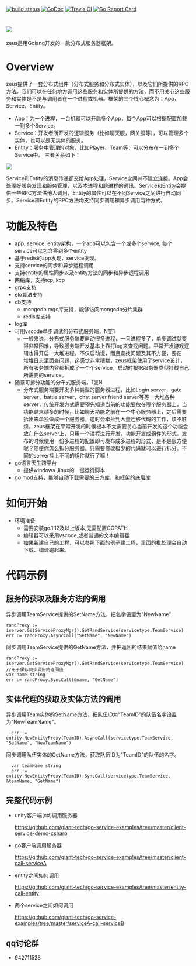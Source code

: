 [![build status](
https://img.shields.io/:license-apache-blue.svg)](https://opensource.org/licenses/Apache-2.0) [![GoDoc](https://godoc.org/github.com/micro/go-micro?status.svg)](https://godoc.org/github.com/micro/go-micro) [![Travis CI](https://api.travis-ci.org/micro/go-micro.svg?branch=master)](https://travis-ci.org/micro/go-micro) [![Go Report Card](https://goreportcard.com/badge/micro/go-micro)](https://goreportcard.com/report/github.com/micro/go-micro)

# <img src="https://github.com/giant-tech/go-service/blob/master/resources/zeus.jpg" />
zeus是用Golang开发的一款分布式服务器框架。

# Overview

zeus提供了一套分布式组件（分布式服务和分布式实体），以及它们所提供的RPC方法。我们可以在任何地方调用这些服务和实体所提供的方法，而不用关心这些服务和实体是不是与调用者在一个进程或机器。框架的三个核心概念为：App，Service，Entity。
- App：为一个进程，一台机器可以开启多个App，每个App可以根据配置加载一到多个Service。
- Service：开发者所开发的逻辑服务（比如聊天服，网关服等），可以管理多个实体，也可以是无实体的服务。
- Entity：服务中管理的对象，比如Player、Team等，可以分布在一到多个Service中。
三者关系如下：

<img src="https://github.com/giant-tech/go-service/blob/master/resources/app-service-entity.jpg" />

Service和Entity的消息传递都交给App处理，Service之间并不建立连接。App会处理好服务发现和服务管理，以及本进程和跨进程的通讯。Service和Entity会提供一些RPC方法供他人调用，Entity的属性可以在不同Service之间进行自动同步。Service和Entity的RPC方法均支持同步调用和异步调用两种方式。

# 功能及特色
- app, service, entity架构，一个app可以包含一个或多个service, 每个service可以包含零到多个entity
- 基于redis的app发现，service发现。
- 支持service的同步和异步远程调用
- 支持entity的属性同步以及entity方法的同步和异步远程调用
- 网络库，支持tcp, kcp
- grpc支持
- elo算法支持
- db支持
	* mongodb mgo库支持，能够访问mongodb分片集群
	* redis库支持
- log库
- 可用vscode单步调试的分布式服务端，N变1
  * 一般来说，分布式服务端要启动很多进程，一旦进程多了，单步调试就变得非常困难，导致服务端开发基本上靠打log来查找问题。平常开发游戏逻辑也得开启一大堆进程，不仅启动慢，而且查找问题及其不方便，要在一堆堆日志里面查问题，这感觉非常糟糕，zeus框架使用了service设计，所有服务端内容都拆成了一个个service，启动时根据服务器类型挂载自己所需要的service。
- 随意可拆分功能的分布式服务端，1变N
  * 分布式服务端要开发多种类型的服务器进程，比如Login server，gate server，battle server，chat server friend server等等一大堆各种server，传统开发方式需要预先知道当前的功能要放在哪个服务器上，当功能越来越多的时候，比如聊天功能之前在一个中心服务器上，之后需要拆出来单独做成一个服务器，这时会牵扯到大量迁移代码的工作，烦不胜烦。zeus框架在平常开发的时候根本不太需要关心当前开发的这个功能会放在什么server上，只用一个进程进行开发，功能开发成组件的形式。发布的时候使用一份多进程的配置即可发布成多进程的形式，是不是很方便呢？随便你怎么拆分服务器。只需要修改极少的代码就可以进行拆分。不同的server挂上不同的组件就行了嘛！
- go语言天生跨平台
  * 提供windows ,linux的一键运行脚本
- go mod支持，能够自动下载需要的三方库，和框架的底层库

# 如何开始
- 环境准备
	* 需要安装go.1.12及以上版本,无需配置GOPATH
	* 编辑器可以采用vscode,或者普通的文本编辑器
	* 如果新建自己的工程，可以参照下面的例子建工程，里面的批处理会自动下载、编译跑起来。

# 代码示例
## 服务的获取及服务方法的调用
异步调用TeamService提供的SetName方法，把名字设置为"NewName"
```
randProxy := iserver.GetServiceProxyMgr().GetRandService(servicetype.TeamService)
err := randProxy.AsyncCall("SetName", "NewName")
```
同步调用TeamService提供的GetName方法，并把返回的结果赋值给name
```
randProxy := iserver.GetServiceProxyMgr().GetRandService(servicetype.TeamService)
//用于保存同步调用的返回值
var name string
err := randProxy.SyncCall(&name, "GetName")
```

## 实体代理的获取及实体方法的调用

异步调用Team实体的SetName方法，把队伍ID为"TeamID"的队伍名字设置为"NewTeamName"。
```
  err := entity.NewEntityProxy(TeamID).AsyncCall(servicetype.TeamService, "SetName", "NewTeamName")
```

同步调用队伍实体的GetName方法，获取队伍ID为"TeamID"的队伍的名字。
```
  var teamName string
  err := entity.NewEntityProxy(TeamID).SyncCall(servicetype.TeamService, &teamName, "GetName")
```

## 完整代码示例
- unity客户端(c#)调用服务器

	https://github.com/giant-tech/go-service-examples/tree/master/client-service-demo-csharp

- go客户端调用服务器

	https://github.com/giant-tech/go-service-examples/tree/master/client-call-serviceA

- entity之间如何调用

	https://github.com/giant-tech/go-service-examples/tree/master/entity-call-entity

- 两个service之间如何调用

	https://github.com/giant-tech/go-service-examples/tree/master/serviceA-call-serviceB

## qq讨论群
- 942711528